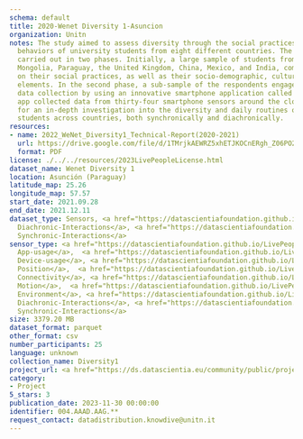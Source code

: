 ```yaml
---
schema: default
title: 2020-Wenet Diversity 1-Asuncion
organization: Unitn
notes: The study aimed to assess diversity through the social practices and daily
  behaviors of university students from eight different countries. The research was
  carried out in two phases. Initially, a large sample of students from Denmark, Italy,
  Mongolia, Paraguay, the United Kingdom, China, Mexico, and India, completed a survey
  on their social practices, as well as their socio-demographic, cultural, and psychological
  elements. In the second phase, a sub-sample of the respondents engaged in a four-week
  data collection by using an innovative smartphone application called iLog. This
  app collected data from thirty-four smartphone sensors around the clock, allowing
  for an in-depth investigation into the diversity and daily routines of university
  students across countries, both synchronically and diachronically.
resources:
- name: 2022_WeNet_Diversity1_Technical-Report(2020-2021)
  url: https://drive.google.com/file/d/1TMrjkAEWRZ5xhETJKOCnERgh_Z06PO2E/view?usp=drive_link
  format: PDF
license: ./../../resources/2023LivePeopleLicense.html
dataset_name: Wenet Diversity 1
location: Asunción (Paraguay)
latitude_map: 25.26
longitude_map: 57.57
start_date: 2021.09.28
end_date: 2021.12.11
dataset_type: Sensors, <a href="https://datascientiafoundation.github.io/LivePeople/datasets/2020-DV1-Asuncion-Diachronic-Interactions/">
  Diachronic-Interactions</a>, <a href="https://datascientiafoundation.github.io/LivePeople/datasets/2020-DV1-Asuncion-Synchronic-Interactions/">
  Synchronic-Interactions</a>
sensor_type: <a href="https://datascientiafoundation.github.io/LivePeople/datasets/2020-DV1-Asuncion-App-usage/">
  App-usage</a>,  <a href="https://datascientiafoundation.github.io/LivePeople/datasets/2020-DV1-Asuncion-Device-usage/">
  Device-usage</a>, <a href="https://datascientiafoundation.github.io/LivePeople/datasets/2020-DV1-Asuncion-Position/">
  Position</a>,  <a href="https://datascientiafoundation.github.io/LivePeople/datasets/2020-DV1-Asuncion-Connectivity/">
  Connectivity</a>, <a href="https://datascientiafoundation.github.io/LivePeople/datasets/2020-DV1-Asuncion-Motion/">
  Motion</a>,  <a href="https://datascientiafoundation.github.io/LivePeople/datasets/2020-DV1-Asuncion-Environment/">
  Environment</a>, <a href="https://datascientiafoundation.github.io/LivePeople/datasets/2020-DV1-Asuncion-Diachronic-Interactions/">
  Diachronic-Interactions</a>, <a href="https://datascientiafoundation.github.io/LivePeople/datasets/2020-DV1-Asuncion-Synchronic-Interactions/">
  Synchronic-Interactions</a>
size: 3379.20 MB
dataset_format: parquet
other_format: csv
number_participants: 25
language: unknown
collection_name: Diversity1
project_url: <a href="https://ds.datascientia.eu/community/public/projects/6b8e2fb9-30d9-4fdb-9116-0cc7cc00ba3e">https://ds.datascientia.eu/community/public/projects/6b8e2fb9-30d9-4fdb-9116-0cc7cc00ba3e</a>
category:
- Project
5_stars: 3
publication_date: 2023-11-30 00:00:00
identifier: 004.AAAD.AAG.**
request_contact: datadistribution.knowdive@unitn.it
---
```

 